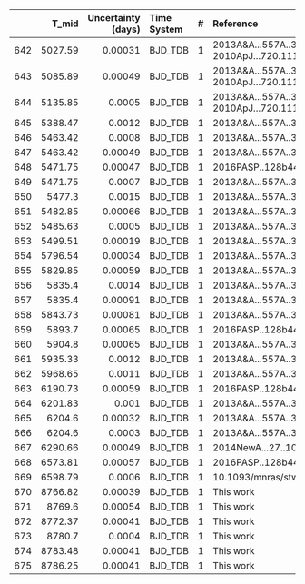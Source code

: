 |     |   T_mid |   Uncertainty (days) | Time System   |   # | Reference                                |
|----:|--------:|---------------------:|:--------------|----:|:-----------------------------------------|
| 642 | 5027.59 |              0.00031 | BJD_TDB       |   1 | 2013A&A...557A..30C; 2010ApJ...720.1118B |
| 643 | 5085.89 |              0.00049 | BJD_TDB       |   1 | 2013A&A...557A..30C; 2010ApJ...720.1118B |
| 644 | 5135.85 |              0.0005  | BJD_TDB       |   1 | 2013A&A...557A..30C; 2010ApJ...720.1118B |
| 645 | 5388.47 |              0.0012  | BJD_TDB       |   1 | 2013A&A...557A..30C                      |
| 646 | 5463.42 |              0.0008  | BJD_TDB       |   1 | 2013A&A...557A..30C                      |
| 647 | 5463.42 |              0.00049 | BJD_TDB       |   1 | 2013A&A...557A..30C                      |
| 648 | 5471.75 |              0.00047 | BJD_TDB       |   1 | 2016PASP..128b4402S                      |
| 649 | 5471.75 |              0.0007  | BJD_TDB       |   1 | 2013A&A...557A..30C                      |
| 650 | 5477.3  |              0.0015  | BJD_TDB       |   1 | 2013A&A...557A..30C                      |
| 651 | 5482.85 |              0.00066 | BJD_TDB       |   1 | 2013A&A...557A..30C                      |
| 652 | 5485.63 |              0.0005  | BJD_TDB       |   1 | 2013A&A...557A..30C                      |
| 653 | 5499.51 |              0.00019 | BJD_TDB       |   1 | 2013A&A...557A..30C                      |
| 654 | 5796.54 |              0.00034 | BJD_TDB       |   1 | 2013A&A...557A..30C                      |
| 655 | 5829.85 |              0.00059 | BJD_TDB       |   1 | 2013A&A...557A..30C                      |
| 656 | 5835.4  |              0.0014  | BJD_TDB       |   1 | 2013A&A...557A..30C                      |
| 657 | 5835.4  |              0.00091 | BJD_TDB       |   1 | 2013A&A...557A..30C                      |
| 658 | 5843.73 |              0.00081 | BJD_TDB       |   1 | 2013A&A...557A..30C                      |
| 659 | 5893.7  |              0.00065 | BJD_TDB       |   1 | 2016PASP..128b4402S                      |
| 660 | 5904.8  |              0.00065 | BJD_TDB       |   1 | 2013A&A...557A..30C                      |
| 661 | 5935.33 |              0.0012  | BJD_TDB       |   1 | 2013A&A...557A..30C                      |
| 662 | 5968.65 |              0.0011  | BJD_TDB       |   1 | 2013A&A...557A..30C                      |
| 663 | 6190.73 |              0.00059 | BJD_TDB       |   1 | 2016PASP..128b4402S                      |
| 664 | 6201.83 |              0.001   | BJD_TDB       |   1 | 2013A&A...557A..30C                      |
| 665 | 6204.6  |              0.00032 | BJD_TDB       |   1 | 2013A&A...557A..30C                      |
| 666 | 6204.6  |              0.0003  | BJD_TDB       |   1 | 2013A&A...557A..30C                      |
| 667 | 6290.66 |              0.00049 | BJD_TDB       |   1 | 2014NewA...27..102P                      |
| 668 | 6573.81 |              0.00057 | BJD_TDB       |   1 | 2016PASP..128b4402S                      |
| 669 | 6598.79 |              0.0006  | BJD_TDB       |   1 | 10.1093/mnras/stw574                     |
| 670 | 8766.82 |              0.00039 | BJD_TDB       |   1 | This work                                |
| 671 | 8769.6  |              0.00054 | BJD_TDB       |   1 | This work                                |
| 672 | 8772.37 |              0.00041 | BJD_TDB       |   1 | This work                                |
| 673 | 8780.7  |              0.0004  | BJD_TDB       |   1 | This work                                |
| 674 | 8783.48 |              0.00041 | BJD_TDB       |   1 | This work                                |
| 675 | 8786.25 |              0.00041 | BJD_TDB       |   1 | This work                                |